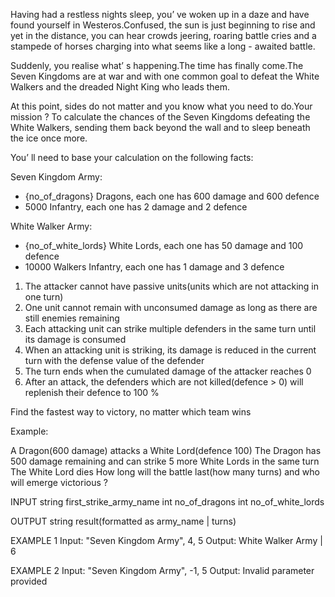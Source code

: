 Having had a restless nights sleep, you’ ve woken up in a daze and have found yourself in Westeros.Confused, the sun is just beginning to rise and yet in the distance, you can hear crowds jeering, roaring battle cries and a stampede of horses charging into what seems like a long - awaited battle.

Suddenly, you realise what’ s happening.The time has finally come.The Seven Kingdoms are at war and with one common goal to defeat the White Walkers and the dreaded Night King who leads them.

At this point, sides do not matter and you know what you need to do.Your mission ? To calculate the chances of the Seven Kingdoms defeating the White Walkers, sending them back beyond the wall and to sleep beneath the ice once more.

You’ ll need to base your calculation on the following facts:

Seven Kingdom Army:
- {no_of_dragons} Dragons, each one has 600 damage and 600 defence
- 5000 Infantry, each one has 2 damage and 2 defence

White Walker Army:
- {no_of_white_lords} White Lords, each one has 50 damage and 100 defence
- 10000 Walkers Infantry, each one has 1 damage and 3 defence

1. The attacker cannot have passive units(units which are not attacking in one turn)
2. One unit cannot remain with unconsumed damage as long as there are still enemies remaining
3. Each attacking unit can strike multiple defenders in the same turn until its damage is consumed
4. When an attacking unit is striking, its damage is reduced in the current turn with the defense value of the defender
5. The turn ends when the cumulated damage of the attacker reaches 0
6. After an attack, the defenders which are not killed(defence > 0) will replenish their defence to 100 %

Find the fastest way to victory, no matter which team wins

Example: 

A Dragon(600 damage) attacks a White Lord(defence 100) 
The Dragon has 500 damage remaining and can strike 5 more White Lords in the same turn 
The White Lord dies 
How long will the battle last(how many turns) and who will emerge victorious ?
   
INPUT 
string first_strike_army_name 
int no_of_dragons 
int no_of_white_lords

OUTPUT 
string result(formatted as army_name | turns)
 
EXAMPLE 1 
Input: "Seven Kingdom Army", 4, 5 
Output: White Walker Army | 6


EXAMPLE 2 
Input: "Seven Kingdom Army", -1, 5 
Output: Invalid parameter provided